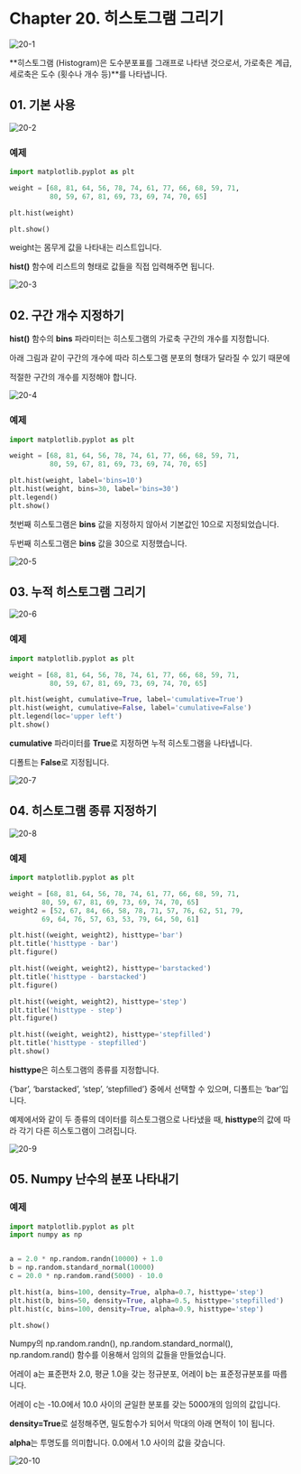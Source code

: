# Chapter 20. 히스토그램 그리기

![20-1](image/20/20-1.png)

**히스토그램 (Histogram)은 도수분포표를 그래프로 나타낸 것으로서, 가로축은 계급, 세로축은 도수 (횟수나 개수 등)**를 나타냅니다.



## 01. 기본 사용

![20-2](image/20/20-2.png)

### 예제

```python
import matplotlib.pyplot as plt

weight = [68, 81, 64, 56, 78, 74, 61, 77, 66, 68, 59, 71,
          80, 59, 67, 81, 69, 73, 69, 74, 70, 65]

plt.hist(weight)

plt.show()
```

weight는 몸무게 값을 나타내는 리스트입니다.

**hist()** 함수에 리스트의 형태로 값들을 직접 입력해주면 됩니다.

![20-3](image/20/20-3.png)



## 02. 구간 개수 지정하기

**hist()** 함수의 **bins** 파라미터는 히스토그램의 가로축 구간의 개수를 지정합니다.

아래 그림과 같이 구간의 개수에 따라 히스토그램 분포의 형태가 달라질 수 있기 때문에

적절한 구간의 개수를 지정해야 합니다.

![20-4](image/20/20-4.png)

### 예제

```python
import matplotlib.pyplot as plt

weight = [68, 81, 64, 56, 78, 74, 61, 77, 66, 68, 59, 71,
          80, 59, 67, 81, 69, 73, 69, 74, 70, 65]

plt.hist(weight, label='bins=10')
plt.hist(weight, bins=30, label='bins=30')
plt.legend()
plt.show()
```

첫번째 히스토그램은 **bins** 값을 지정하지 않아서 기본값인 10으로 지정되었습니다.

두번째 히스토그램은 **bins** 값을 30으로 지정했습니다.

![20-5](image/20/20-5.png)



## 03. 누적 히스토그램 그리기

![20-6](image/20/20-6.png)

### 예제

```python
import matplotlib.pyplot as plt

weight = [68, 81, 64, 56, 78, 74, 61, 77, 66, 68, 59, 71,
          80, 59, 67, 81, 69, 73, 69, 74, 70, 65]

plt.hist(weight, cumulative=True, label='cumulative=True')
plt.hist(weight, cumulative=False, label='cumulative=False')
plt.legend(loc='upper left')
plt.show()
```

**cumulative** 파라미터를 **True**로 지정하면 누적 히스토그램을 나타냅니다.

디폴트는 **False**로 지정됩니다.

![20-7](image/20/20-7.png)



## 04. 히스토그램 종류 지정하기

![20-8](image/20/20-8.png)

### 예제

```python
import matplotlib.pyplot as plt

weight = [68, 81, 64, 56, 78, 74, 61, 77, 66, 68, 59, 71,
        80, 59, 67, 81, 69, 73, 69, 74, 70, 65]
weight2 = [52, 67, 84, 66, 58, 78, 71, 57, 76, 62, 51, 79,
        69, 64, 76, 57, 63, 53, 79, 64, 50, 61]

plt.hist((weight, weight2), histtype='bar')
plt.title('histtype - bar')
plt.figure()

plt.hist((weight, weight2), histtype='barstacked')
plt.title('histtype - barstacked')
plt.figure()

plt.hist((weight, weight2), histtype='step')
plt.title('histtype - step')
plt.figure()

plt.hist((weight, weight2), histtype='stepfilled')
plt.title('histtype - stepfilled')
plt.show()
```

**histtype**은 히스토그램의 종류를 지정합니다.

{‘bar’, ‘barstacked’, ‘step’, ‘stepfilled’} 중에서 선택할 수 있으며, 디폴트는 ‘bar’입니다.

예제에서와 같이 두 종류의 데이터를 히스토그램으로 나타냈을 때, **histtype**의 값에 따라 각기 다른 히스토그램이 그려집니다.

![20-9](image/20/20-9.png)



## 05. Numpy 난수의 분포 나타내기



### 예제

```python
import matplotlib.pyplot as plt
import numpy as np


a = 2.0 * np.random.randn(10000) + 1.0
b = np.random.standard_normal(10000)
c = 20.0 * np.random.rand(5000) - 10.0

plt.hist(a, bins=100, density=True, alpha=0.7, histtype='step')
plt.hist(b, bins=50, density=True, alpha=0.5, histtype='stepfilled')
plt.hist(c, bins=100, density=True, alpha=0.9, histtype='step')

plt.show()
```

Numpy의 np.random.randn(), np.random.standard_normal(), np.random.rand() 함수를 이용해서 임의의 값들을 만들었습니다.

어레이 a는 표준편차 2.0, 평균 1.0을 갖는 정규분포, 어레이 b는 표준정규분포를 따릅니다.

어레이 c는 -10.0에서 10.0 사이의 균일한 분포를 갖는 5000개의 임의의 값입니다.

**density=True**로 설정해주면, 밀도함수가 되어서 막대의 아래 면적이 1이 됩니다.

**alpha**는 투명도를 의미합니다. 0.0에서 1.0 사이의 값을 갖습니다.

![20-10](image/20/20-10.png)

